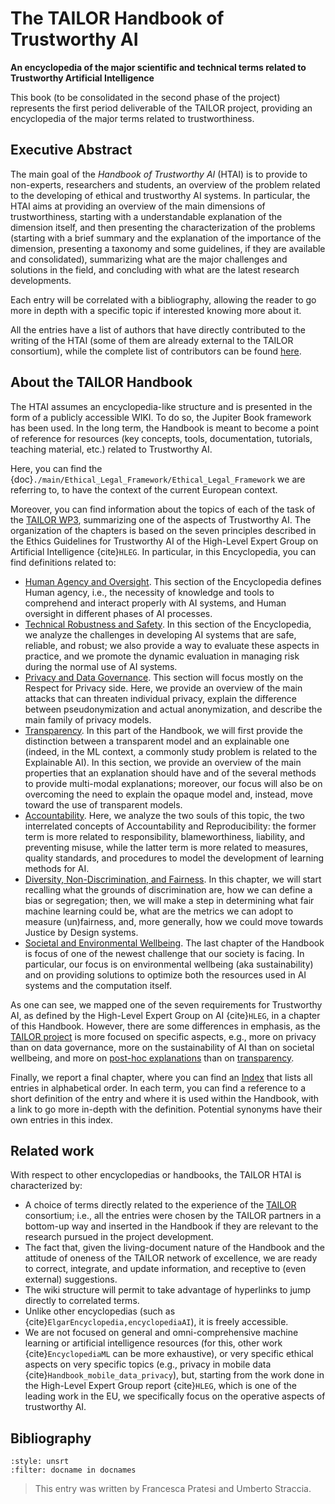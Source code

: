 # The TAILOR Handbook of Trustworthy AI

**An encyclopedia of the major scientific and technical terms related to Trustworthy Artificial Intelligence**

<!--**TAILOR: Foundations of Trustworthy AI – Integrating Reasoning, Learning and Optimization**

Add an introduction to the first page.
Add an Executive summary to the first page. This should be stand-alone, so that we can use it in formal reporting, for websites, social media etc.
-->

This book (to be consolidated in the second phase of the project) represents the first period deliverable of the TAILOR project, providing an encyclopedia of the major terms related to trustworthiness.

## Executive Abstract

The main goal of the *Handbook of Trustworthy AI* (HTAI) is to provide to non-experts, researchers and students, an overview of the problem related to the developing of ethical and trustworthy AI systems. In particular, the HTAI aims at providing an overview of the main dimensions of trustworthiness, starting with a understandable explanation of the dimension itself, and then presenting the characterization of the problems (starting with a brief summary and the explanation of the importance of the dimension, presenting a taxonomy and some guidelines, if they are available and consolidated), summarizing what are the major challenges and solutions in the field, and concluding with what are the latest research developments.

Each entry will be correlated with a bibliography, allowing the reader to go more in depth with a specific topic if interested knowing more about it.

All the entries have a list of authors that have directly contributed to the writing of the HTAI (some of them are already external to the TAILOR consortium), while the complete list of contributors can be found [here](../authors.md).


## About the TAILOR Handbook

The HTAI assumes an encyclopedia-like structure and is presented in the form of a publicly accessible WIKI. To do so, the Jupiter Book framework has been used. In the long term, the Handbook is meant to become a point of reference for resources (key concepts, tools, documentation, tutorials, teaching material, etc.) related to Trustworthy AI.

Here, you can find the {doc}`./main/Ethical_Legal_Framework/Ethical_Legal_Framework` we are referring to, to have the context of the current European context.

<!-- {doc}`../T3.4/L1.Accountability_and_Reproducibility`. -->

Moreover, you can find information about the topics of each of the task of the <a href="https://tailor-network.eu" target=_blank>TAILOR WP3</a>, summarizing one of the aspects of Trustworthy AI. The organization of the chapters is based on the seven principles described in the Ethics Guidelines for Trustworthy AI of the High-Level Expert Group on Artificial Intelligence {cite}`HLEG`. In particular, in this Encyclopedia, you can find definitions related to:
- [Human Agency and Oversight](./Human_Agency_and_Oversight/Human_Agency_and_Oversight.md). This section of the Encyclopedia defines Human agency, i.e., the necessity of knowledge and tools to comprehend and interact properly with AI systems, and Human oversight in different phases of AI processes.
- [Technical Robustness and Safety](./Technical_Robustness_and_Safety/Technical_Robustness_and_Safety.md). In this section of the Encyclopedia, we analyze the challenges in developing AI systems that are safe, reliable, and robust; we also provide a way to evaluate these aspects in practice, and we promote the dynamic evaluation in managing risk during the normal use of AI systems.
- [Privacy and Data Governance](./Privacy_and_Data_Governance/Privacy_and_Data_Governance.md). This section will focus mostly on the Respect for Privacy side. Here, we provide an overview of the main attacks that can threaten individual privacy, explain the difference between pseudonymization and actual anonymization, and describe the main family of privacy models.
- [Transparency](./Transparency/Transparency.md). In this part of the Handbook, we will first provide the distinction between a transparent model and an explainable one (indeed, in the ML context, a commonly study problem is related to the Explainable AI). In this section, we provide an overview of the main properties that an explanation should have and of the several methods to provide multi-modal explanations; moreover, our focus will also be on overcoming the need to explain the opaque model and, instead, move toward the use of transparent models.
- [Accountability](./Accountability/Accountability_and_Reproducibility.md). Here, we analyze the two souls of this topic, the two interrelated concepts of Accountability and Reproducibility: the former term is more related to responsibility, blameworthiness, liability, and preventing misuse, while the latter term is more related to measures, quality standards, and procedures to model the development of learning methods for AI.
- [Diversity, Non-Discrimination, and Fairness](./Diversity_Non-Discrimination_and_Fairness/Diversity_Non-Discrimination_and_Fairness.md). In this chapter, we will start recalling what the grounds of discrimination are, how we can define a bias or segregation; then, we will make a step in determining what fair machine learning could be, what are the metrics we can adopt to measure (un)fairness, and, more generally, how we could move towards Justice by Design systems.
- [Societal and Environmental Wellbeing](./Societal_and_Environmental_Wellbeing/Societal_and_Environmental_Wellbeing.md). The last chapter of the Handbook is focus of one of the newest challenge that our society is facing. In particular, our focus is on environmental wellbeing (aka sustainability) and on providing solutions to optimize both the resources used in AI systems and the computation itself.

As one can see, we mapped one of the seven requirements for Trustworthy AI, as defined by the High-Level Expert Group on AI {cite}`HLEG`, in a chapter of this Handbook. However, there are some differences in emphasis, as the <a href="https://tailor-network.eu" target=_blank>TAILOR project</a> is more focused on specific aspects, e.g., more on privacy than on data governance, more on the sustainability of AI than on societal wellbeing, and more on [post-hoc explanations](./Transparency/blackbox_transparent.md) than on [transparency](./Transparency/Transparency.md).

Finally, we report a final chapter, where you can find an [Index](./main/AnalyticalIndex.md) that lists all entries in alphabetical order. In each term, you can find a reference to a short definition of the entry and where it is used within the Handbook, with a link to go more in-depth with the definition. Potential synonyms have their own entries in this index.

## Related work

With respect to other encyclopedias or handbooks, the TAILOR HTAI is characterized by: 
- A choice of terms directly related to the experience of the [TAILOR](./main/TAILOR.md) consortium; i.e., all the entries were chosen by the TAILOR partners in a bottom-up way and inserted in the Handbook if they are relevant to the research pursued in the project development.
- The fact that, given the living-document nature of the Handbook and the attitude of oneness of the TAILOR network of excellence, we are ready to correct, integrate, and update information, and receptive to (even external) suggestions.
- The wiki structure will permit to take advantage of hyperlinks to jump directly to correlated terms.
- Unlike other encyclopedias (such as {cite}`ElgarEncyclopedia,encyclopediaAI`), it is freely accessible.
- We are not focused on general and omni-comprehensive machine learning or artificial intelligence resources (for this, other work {cite}`EncyclopediaML` can be more exhaustive), or very specific ethical aspects on very specific topics (e.g., privacy in mobile data {cite}`Handbook_mobile_data_privacy`), but, starting from the work done in the High-Level Expert Group report {cite}`HLEG`, which is one of the leading work in the EU, we specifically focus on the operative aspects of trustworthy AI.



<!--The plan will be to integrate it into the TAILOR web page and to make a Wikipedia entry (by v2 of the handbook). A final paper book is also planned by then.-->

## Bibliography

```{bibliography}
:style: unsrt
:filter: docname in docnames
```

> This entry was written by Francesca Pratesi and Umberto Straccia.

